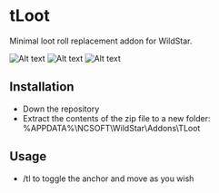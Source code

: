 tLoot
=====

Minimal loot roll replacement addon for WildStar.

![Alt text](http://i.imgur.com/RFtnv93.png)
![Alt text](http://i.imgur.com/6UsskzT.png)
![Alt text](http://i.imgur.com/5zaTqFl.png)

Installation
-----
* Down the repository
* Extract the contents of the zip file to a new folder: %APPDATA%\NCSOFT\WildStar\Addons\TLoot

Usage
-----
* /tl to toggle the anchor and move as you wish
